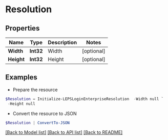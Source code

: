 # Resolution
## Properties

Name | Type | Description | Notes
------------ | ------------- | ------------- | -------------
**Width** | **Int32** | Width | [optional] 
**Height** | **Int32** | Height | [optional] 

## Examples

- Prepare the resource
```powershell
$Resolution = Initialize-LEPSLoginEnterpriseResolution  -Width null `
 -Height null
```

- Convert the resource to JSON
```powershell
$Resolution | ConvertTo-JSON
```

[[Back to Model list]](../README.md#documentation-for-models) [[Back to API list]](../README.md#documentation-for-api-endpoints) [[Back to README]](../README.md)

